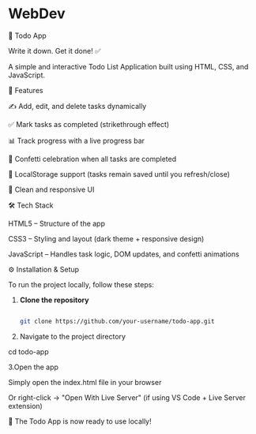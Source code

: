 # WebDev
📝 Todo App

Write it down. Get it done! ✅

A simple and interactive Todo List Application built using HTML, CSS, and JavaScript.


🚀 Features

✍️ Add, edit, and delete tasks dynamically

✅ Mark tasks as completed (strikethrough effect)

📊 Track progress with a live progress bar

🎉 Confetti celebration when all tasks are completed

💾 LocalStorage support (tasks remain saved until you refresh/close)

📱 Clean and responsive UI


🛠️ Tech Stack

HTML5 – Structure of the app

CSS3 – Styling and layout (dark theme + responsive design)

JavaScript  – Handles task logic, DOM updates, and confetti animations

⚙️ Installation & Setup

To run the project locally, follow these steps:

1. **Clone the repository**

   ```bash

   git clone https://github.com/your-username/todo-app.git
   
2. Navigate to the project directory

  cd todo-app

3.Open the app

  Simply open the index.html file in your browser

  Or right-click → "Open With Live Server" (if using VS Code + Live Server extension)

🎉 The Todo App is now ready to use locally!
